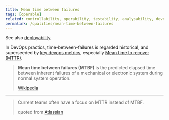 ```yaml
---
title: Mean time between failures
tags: [operable] 
related: controllability, operability, testability, analysability, devops-metrics, mean-time-to-recovery
permalink: /qualities/mean-time-between-failures
---
```



See also [deployability](/qualities/deployability)

In DevOps practics, time-between-failures is regarded historical, and superseeded by [key devops metrics](/qualities/devops-metrics), especially [Mean time to recover (MTTR)](/qualities/mean-time-to-recovery).


>**Mean time between failures (MTBF)** is the predicted elapsed time between inherent failures of a mechanical or electronic system during normal system operation. 
>
>[Wikipedia](https://en.wikipedia.org/wiki/Mean_time_between_failures)

<hr class="with-no-margin"/>

>Current teams often have a focus on MTTR instead of MTBF. 
>
>quoted from [Atlassian](https://www.atlassian.com/devops/frameworks/devops-metrics)
